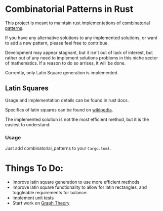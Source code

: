 # Combinatorial Patterns in Rust

This project is meant to maintain rust implementations of [combinatorial patterns](https://en.wikipedia.org/wiki/Combinatorics).

If you have any alternative solutions to any implemented solutions, or want to add a new pattern, please feel free to contribue.

Development may appear stagnant, but it isn't out of lack of interest, but rather out of any need to implement solutions problems in this niche sector of mathematics. If a reason to do so arrises, it will be done.

Currently, only Latin Square generation is implemented.

## Latin Squares

Usage and implementation details can be found in rust docs.

Specifics of latin squares can be found on [wikipedia](https://en.wikipedia.org/wiki/Latin_square).

The implemented solution is not the most efficient method, but it is the easiest to understand.

### Usage

Just add combinatorial_patterns to your `Cargo.toml`.

# Things To Do:

- Improve latin square generation to use more efficient methods
- Improve latin square functionality to allow for latin rectangles, and toggleable requirements for balance.
- Implement unit tests
- Start work on [Graph Theory](https://en.wikipedia.org/wiki/Graph_theory)
